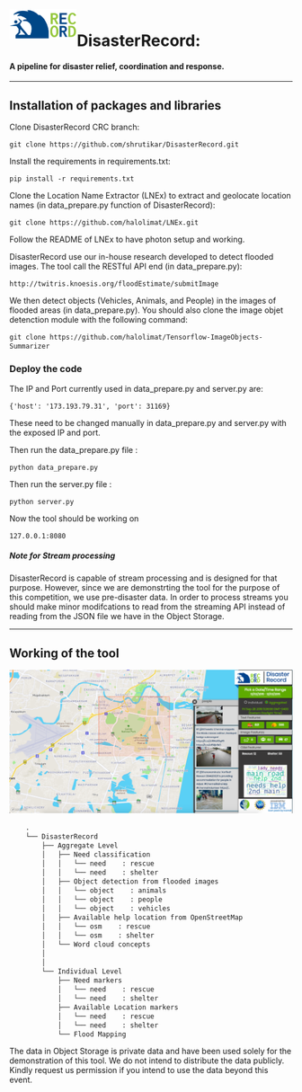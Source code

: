 <img src="drecord-logo.png" align="left" alt="LNEx Logo" width="120"/>

# DisasterRecord: 

#### A pipeline for disaster relief, coordination and response.

---
## Installation of packages and libraries


Clone DisasterRecord CRC branch:
```
git clone https://github.com/shrutikar/DisasterRecord.git
```

Install the requirements in requirements.txt:
```
pip install -r requirements.txt
```

Clone the Location Name Extractor (LNEx) to extract and geolocate location names (in data_prepare.py function of DisasterRecord):
```
git clone https://github.com/halolimat/LNEx.git
```
Follow the README of LNEx to have photon setup and working.

DisasterRecord use our in-house research developed to detect flooded images. The tool call the RESTful API end (in data_prepare.py):
```
http://twitris.knoesis.org/floodEstimate/submitImage
```

We then detect objects (Vehicles, Animals, and People) in the images of flooded areas (in data_prepare.py). You should also clone the image objet detenction module with the following command:
```
git clone https://github.com/halolimat/Tensorflow-ImageObjects-Summarizer
```
### Deploy the code

The IP and Port currently used in data_prepare.py and server.py are: 
```
{'host': '173.193.79.31', 'port': 31169}
```
These need to be changed manually in data_prepare.py and server.py with the exposed IP and port.

Then run the data_prepare.py file :
```
python data_prepare.py
```
Then run the server.py file :
```
python server.py
```
Now the tool should be working on 
```
127.0.0.1:8080
```

##### Note for Stream processing

DisasterRecord is capable of stream processing and is designed for that purpose. However, since we are demonstrting the tool for the purpose of this competition, we use pre-disaster data. In order to process streams you should make minor modifcations to read from the streaming API instead of reading from the JSON file we have in the Object Storage.

---

## Working of the tool

![screenshot](static/screenshot1.png)

        .
        └── DisasterRecord
            ├── Aggregate Level  
            │   ├── Need classification
            │   │   └── need    : rescue
            │   │   └── need    : shelter
            │   ├── Object detection from flooded images
            │   │   └── object    : animals
            │   │   └── object    : people
            │   │   └── object    : vehicles
            │   ├── Available help location from OpenStreetMap
            │   │   └── osm    : rescue
            │   │   └── osm    : shelter
            │   └── Word cloud concepts
            │       
            │
            └── Individual Level 
                ├── Need markers
                │   └── need    : rescue
                │   └── need    : shelter
                ├── Available Location markers
                │   └── need    : rescue
                │   └── need    : shelter
                └── Flood Mapping


The data in Object Storage is private data and have been used solely for the demonstration of this tool. We do not intend to distribute the data publicly. Kindly request us permission if you intend to use the data beyond this event.
